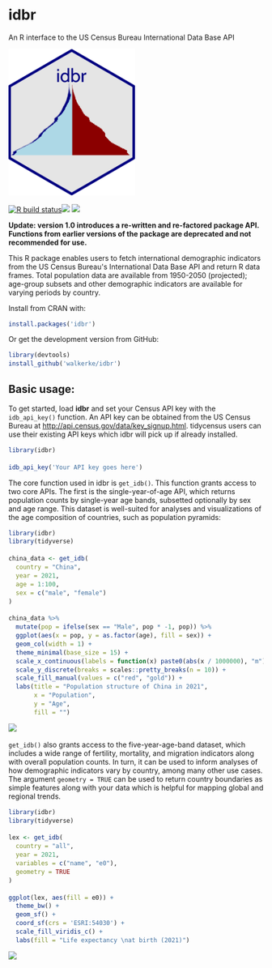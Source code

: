 # idbr
An R interface to the US Census Bureau International Data Base API

<img src=tools/readme/idbr_sticker.png width="250">

<!-- badges: start -->
  [![R build status](https://github.com/walkerke/idbr/workflows/R-CMD-check/badge.svg)](https://github.com/walkerke/idbr/actions)![](http://www.r-pkg.org/badges/version/idbr)  ![](http://cranlogs.r-pkg.org/badges/idbr)
  <!-- badges: end -->

__Update: version 1.0 introduces a re-written and re-factored package API.  Functions from earlier versions of the package are deprecated and not recommended for use.__

This R package enables users to fetch international demographic indicators from the US Census Bureau's International Data Base API and return R data frames.  Total population data are available from 1950-2050 (projected); age-group subsets and other demographic indicators are available for varying periods by country.  

Install from CRAN with: 

```r
install.packages('idbr')
```

Or get the development version from GitHub: 

```r
library(devtools)
install_github('walkerke/idbr')
```

## Basic usage: 

To get started, load __idbr__ and set your Census API key with the `idb_api_key()` function.  An API key can be obtained from the US Census Bureau at <http://api.census.gov/data/key_signup.html>.  tidycensus users can use their existing API keys which idbr will pick up if already installed.

```r
library(idbr)

idb_api_key('Your API key goes here')
```

The core function used in idbr is `get_idb()`.  This function grants access to two core APIs.  The first is the single-year-of-age API, which returns population counts by single-year age bands, subsetted optionally by sex and age range.   This dataset is well-suited for analyses and visualizations of the age composition of countries, such as population pyramids: 

```r
library(idbr)
library(tidyverse)

china_data <- get_idb(
  country = "China",
  year = 2021,
  age = 1:100,
  sex = c("male", "female")
) 

china_data %>%
  mutate(pop = ifelse(sex == "Male", pop * -1, pop)) %>%
  ggplot(aes(x = pop, y = as.factor(age), fill = sex)) + 
  geom_col(width = 1) + 
  theme_minimal(base_size = 15) + 
  scale_x_continuous(labels = function(x) paste0(abs(x / 1000000), "m")) + 
  scale_y_discrete(breaks = scales::pretty_breaks(n = 10)) + 
  scale_fill_manual(values = c("red", "gold")) + 
  labs(title = "Population structure of China in 2021",
       x = "Population",
       y = "Age",
       fill = "")


```

<img src="https://walker-data.com/img/china_pyramid.png">

`get_idb()` also grants access to the five-year-age-band dataset, which includes a wide range of fertility, mortality, and migration indicators along with overall population counts.  In turn, it can be used to inform analyses of how demographic indicators vary by country, among many other use cases. The argument `geometry = TRUE` can be used to return country boundaries as simple features along with your data which is helpful for mapping global and regional trends.  

```r
library(idbr)
library(tidyverse)

lex <- get_idb(
  country = "all",
  year = 2021,
  variables = c("name", "e0"),
  geometry = TRUE
)

ggplot(lex, aes(fill = e0)) + 
  theme_bw() + 
  geom_sf() + 
  coord_sf(crs = 'ESRI:54030') + 
  scale_fill_viridis_c() + 
  labs(fill = "Life expectancy \nat birth (2021)")
```

<img src="https://walker-data.com/img/lex_map.png">


